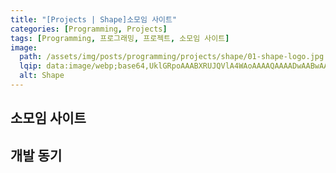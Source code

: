 ```yaml
---
title: "[Projects | Shape]소모임 사이트"
categories: [Programming, Projects]
tags: [Programming, 프로그래밍, 프로젝트, 소모임 사이트]
image:
  path: /assets/img/posts/programming/projects/shape/01-shape-logo.jpg
  lqip: data:image/webp;base64,UklGRpoAAABXRUJQVlA4WAoAAAAQAAAADwAABwAAQUxQSDIAAAARL0AmbZurmr57yyIiqE8oiG0bejIYEQTgqiDA9vqnsUSI6H+oAERp2HZ65qP/VIAWAFZQOCBCAAAA8AEAnQEqEAAIAAVAfCWkAALp8sF8rgRgAP7o9FDvMCkMde9PK7euH5M1m6VWoDXf2FkP3BqV0ZYbO6NA/VFIAAAA
  alt: Shape
---
```


## 소모임 사이트

## 개발 동기